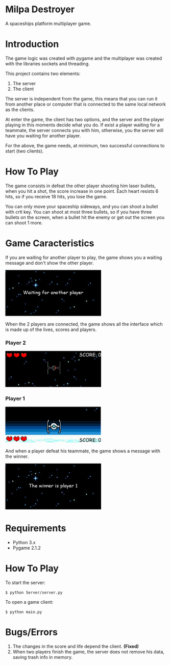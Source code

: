 # **Milpa Destroyer**

A spaceships platform multiplayer game.

# Introduction

The game logic was created with pygame and the multiplayer was created with the libraries sockets and threading.

This project contains two elements:
1. The server
2. The client

The server is independent from the game, this means that you can run it from another place or computer that is connected to the same local network as the clients.

At enter the game, the client has two options, and the server and the player playing in this moments decide what you do. If exist a player waiting for a teammate, the server connects you with him, otherwise, you the server will have you waiting for another player.

For the above, the game needs, at minimum, two successful connections to start (two clients). 

# How To Play

The game consists in defeat the other player shooting him laser bullets, when you hit a shot, the score increase in one point. Each heart resists 6 hits, so if you receive 18 hits, you lose the game.

You can only move your spaceship sideways, and you can shoot a bullet with crtl key. You can shoot at most three bullets, so if you have three bullets on the screen, when a bullet hit the enemy or get out the screen you can shoot 1 more.

# Game Caracteristics

If you are waiting for another player to play, the game shows you a waiting message and don't show the other player.

<img src="rm_images/p1_waiting.png"
     alt="Wait"
     width="300">

When the 2 players are connected, the game shows all the interface which is made up of the lives, scores and players.


### **Player 2**
<img src="rm_images/p2.png"
     alt="Player 2"
     width="300">

### **Player 1**
<img src="rm_images/p1.png"
     alt="Player 1"
     width="300">

And when a player defeat his teammate, the game shows a message with the winner.

<img src="rm_images/winner.png"
     alt="Win"
     width="300">

# Requirements

- Python 3.x
- Pygame 2.1.2

# How To Play

To start the server:

```console
$ python Server/server.py
```
To open a game client:

```console
$ python main.py
```

# Bugs/Errors

1. The changes in the score and life depend the client. **(Fixed)** 
2. When two players finish the game, the server does not remove his data, saving trash info in memory.
